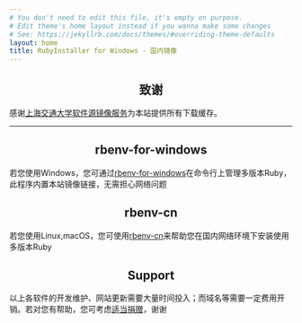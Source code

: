 ```yaml
---
# You don't need to edit this file, it's empty on purpose.
# Edit theme's home layout instead if you wanna make some changes
# See: https://jekyllrb.com/docs/themes/#overriding-theme-defaults
layout: home
title: RubyInstaller for Windows - 国内镜像
---
```


<style>
  h2 {
    text-align: center;
  }
</style>

## 致谢

感谢[上海交通大学软件源镜像服务](https://mirrors.sjtug.sjtu.edu.cn/)为本站提供所有下载缓存。

<hr>

## rbenv-for-windows

若您使用Windows，您可通过[rbenv-for-windows](https://github.com/ccmywish/rbenv-for-windows)在命令行上管理多版本Ruby，此程序内置本站镜像链接，无需担心网络问题

## rbenv-cn

若您使用Linux,macOS，您可使用[rbenv-cn](https://gitee.com/RubyKids/rbenv-cn)来帮助您在国内网络环境下安装使用多版本Ruby

## Support

以上各软件的开发维护、网站更新需要大量时间投入；而域名等需要一定费用开销。若对您有帮助，您可考虑[适当捐赠](https://gitee.com/ccmywish/support)，谢谢
